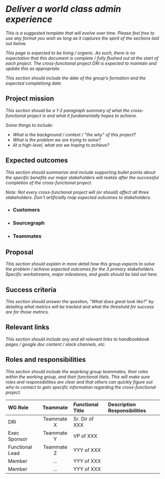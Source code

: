 # _Deliver a world class admin experience_
_This is a suggested template that will evolve over time. Please feel free to use any format you wish as long as it captures the spirit of the sections laid out below._

_This page is expected to be living / organic. As such, there is no expectation that this document is complete / fully flushed out at the start of each project. The cross-functional project DRI is expected to maintain and update this as appropriate._

_This section should include the date of the group's formation and the expected completiong date._

## Project mission
_This section should be a 1-2 paragraph summary of what the cross-functional project is and what it fundamentally hopes to achieve._

 _Some things to include:_
- _What is the background / context / "the why" of this project?_
- _What is the problem we are trying to solve?_
- _At a high-level, what are we hoping to achieve?_

## Expected outcomes
_This section should summarize and include supporting bullet points about the specific benefits our major stakeholders will realize after the successful completion of the cross-functional project._

_Note: Not every cross-functional project will (or should) affect all three stakeholders. Don't artificially map expected outcomes to stakeholders._

- ### Customers

- ### Sourcegraph

- ### Teammates

## Proposal
_This section should explain in more detail how this group expects to solve the problem / achieve expected outcomes for the 3 primary stakeholders. Specific workstreams, major milestones, and goals should be laid out here._

## Success criteria 
_This section should answer the question, "What does great look like?" by detailing what metrics will be tracked and what the threshold for success are for those metrics._

## Relevant links
_This section should include any and all relevant links to handbookbook pages / google doc content / slack channels, etc._

## Roles and responsibilities
_This section should include the woprking group teammates, their roles within the working group, and their functional titels. This will make sure roles and responsibilities are clear and that others can quickly figure out who to contact to gain specific information regarding the cross-functional project._

| WG Role         | Teammate     | Functional Title | Description Responsibilities | 
| :---            | :---:        | :---             | :---                         |
| DRI             | Teammate X   | Sr. Dir of XXX   |                              |                              
| Exec Sponsor    | Teammate Y   | VP of XXX        |                              |
| Functional Lead | Teammate Z   | YYY of XXX       |                              |
| Member          | ...          | YYY of XXX       |                              |
| Member          | ...          | YYY of XXX       |                              |
